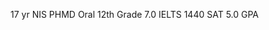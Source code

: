 17 yr
NIS PHMD Oral
12th Grade
7.0 IELTS
1440 SAT
5.0 GPA




<!---
Mrhrsk/Mrhrsk is a ✨ special ✨ repository because its `README.md` (this file) appears on your GitHub profile.
You can click the Preview link to take a look at your changes.
--->

